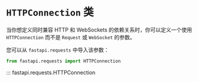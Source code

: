 # `HTTPConnection` 类

当你想定义同时兼容 HTTP 和 WebSockets 的依赖关系时，你可以定义一个使用 `HTTPConnection` 而不是 `Request` 或 `WebSocket` 的参数。

您可以从 `fastapi.requests` 中导入该参数：

```python
from fastapi.requests import HTTPConnection
```

::: fastapi.requests.HTTPConnection
